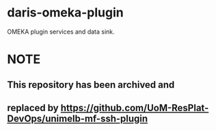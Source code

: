 # daris-omeka-plugin
OMEKA plugin services and data sink.


# NOTE
## This repository has been archived and 
## replaced by https://github.com/UoM-ResPlat-DevOps/unimelb-mf-ssh-plugin
